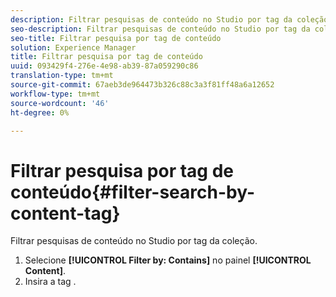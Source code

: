 ```yaml
---
description: Filtrar pesquisas de conteúdo no Studio por tag da coleção.
seo-description: Filtrar pesquisas de conteúdo no Studio por tag da coleção.
seo-title: Filtrar pesquisa por tag de conteúdo
solution: Experience Manager
title: Filtrar pesquisa por tag de conteúdo
uuid: 093429f4-276e-4e98-ab39-87a059290c86
translation-type: tm+mt
source-git-commit: 67aeb3de964473b326c88c3a3f81ff48a6a12652
workflow-type: tm+mt
source-wordcount: '46'
ht-degree: 0%

---
```



# Filtrar pesquisa por tag de conteúdo{#filter-search-by-content-tag}

Filtrar pesquisas de conteúdo no Studio por tag da coleção.

1. Selecione **[!UICONTROL Filter by: Contains]** no painel **[!UICONTROL Content]**.
1. Insira a tag .
